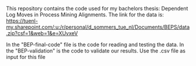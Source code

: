 This repository contains the code used for my bachelors thesis: Dependent Log Moves in Process Mining Alignments. 
The link for the data is: https://tuenl-my.sharepoint.com/:u:/r/personal/d_sommers_tue_nl/Documents/BEPS/data.zip?csf=1&web=1&e=XUvxeV

In the "BEP-final-code" file is the code for reading and testing the data.
In the "BEP-validation" is the code to validate our results. Use the .csv file as input for this file
